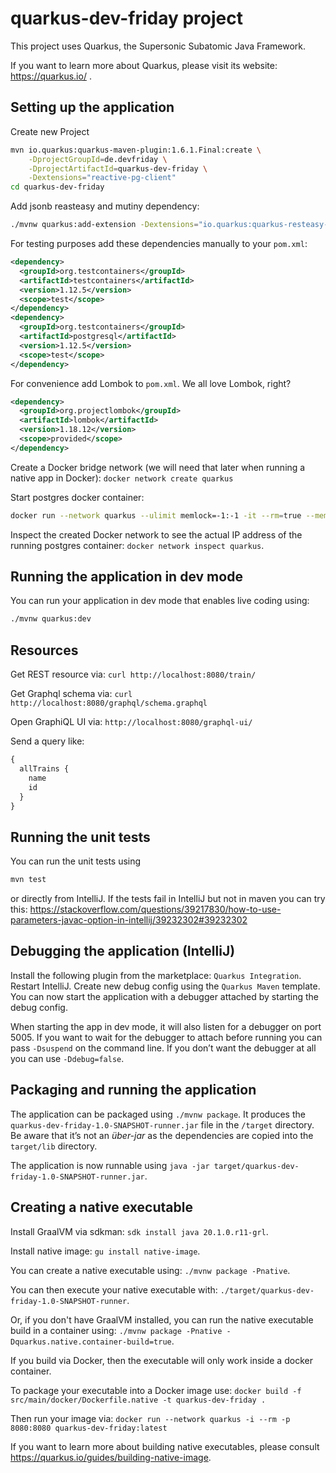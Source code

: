 # quarkus-dev-friday project

This project uses Quarkus, the Supersonic Subatomic Java Framework.

If you want to learn more about Quarkus, please visit its website: https://quarkus.io/ .

## Setting up the application

Create new Project

``` bash
mvn io.quarkus:quarkus-maven-plugin:1.6.1.Final:create \
    -DprojectGroupId=de.devfriday \
    -DprojectArtifactId=quarkus-dev-friday \
    -Dextensions="reactive-pg-client"
cd quarkus-dev-friday
```

Add jsonb reasteasy and mutiny dependency:

``` bash
./mvnw quarkus:add-extension -Dextensions="io.quarkus:quarkus-resteasy-jsonb,io.quarkus:quarkus-resteasy-mutiny,io.quarkus:quarkus-smallrye-graphql"
```

For testing purposes add these dependencies manually to your `pom.xml`:

``` xml
<dependency>
  <groupId>org.testcontainers</groupId>
  <artifactId>testcontainers</artifactId>
  <version>1.12.5</version>
  <scope>test</scope>
</dependency>
<dependency>
  <groupId>org.testcontainers</groupId>
  <artifactId>postgresql</artifactId>
  <version>1.12.5</version>
  <scope>test</scope>
</dependency>
```

For convenience add Lombok to `pom.xml`. We all love Lombok, right?

``` xml
<dependency>
  <groupId>org.projectlombok</groupId>
  <artifactId>lombok</artifactId>
  <version>1.18.12</version>
  <scope>provided</scope>
</dependency>
```

Create a Docker bridge network (we will need that later when running a native app in Docker): `docker network create quarkus`

Start postgres docker container:

``` bash
docker run --network quarkus --ulimit memlock=-1:-1 -it --rm=true --memory-swappiness=0 --name quarkus_test -e POSTGRES_USER=quarkus_dev_friday -e POSTGRES_PASSWORD=quarkus_dev_friday -e POSTGRES_DB=quarkus_dev_friday -p 5432:5432 postgres:latest
```

Inspect the created Docker network to see the actual IP address of the running postgres container: `docker network inspect quarkus`.

## Running the application in dev mode

You can run your application in dev mode that enables live coding using:

``` bash
./mvnw quarkus:dev
```

## Resources

Get REST resource via: `curl http://localhost:8080/train/`

Get Graphql schema via: `curl http://localhost:8080/graphql/schema.graphql`

Open GraphiQL UI via: `http://localhost:8080/graphql-ui/`

Send a query like:

``` graphql
{
  allTrains {
    name
    id
  }
}
```

## Running the unit tests

You can run the unit tests using

``` bash
mvn test
```

or directly from IntelliJ. If the tests fail in IntelliJ but not in maven you can try this: https://stackoverflow.com/questions/39217830/how-to-use-parameters-javac-option-in-intellij/39232302#39232302

## Debugging the application (IntelliJ)

Install the following plugin from the marketplace: `Quarkus Integration`. Restart IntelliJ.
Create new debug config using the `Quarkus Maven` template.
You can now start the application with a debugger attached by starting the debug config.

When starting the app in dev mode, it will also listen for a debugger on port 5005.
If you want to wait for the debugger to attach before running you can pass `-Dsuspend` on the command line.
If you don’t want the debugger at all you can use `-Ddebug=false`.

## Packaging and running the application

The application can be packaged using `./mvnw package`.
It produces the `quarkus-dev-friday-1.0-SNAPSHOT-runner.jar` file in the `/target` directory.
Be aware that it’s not an _über-jar_ as the dependencies are copied into the `target/lib` directory.

The application is now runnable using `java -jar target/quarkus-dev-friday-1.0-SNAPSHOT-runner.jar`.

## Creating a native executable

Install GraalVM via sdkman: `sdk install java 20.1.0.r11-grl`.

Install native image: `gu install native-image`.

You can create a native executable using: `./mvnw package -Pnative`.

You can then execute your native executable with: `./target/quarkus-dev-friday-1.0-SNAPSHOT-runner`.

Or, if you don't have GraalVM installed, you can run the native executable build in a container using: `./mvnw package -Pnative -Dquarkus.native.container-build=true`.

If you build via Docker, then the executable will only work inside a docker container.

To package your executable into a Docker image use: `docker build -f src/main/docker/Dockerfile.native -t quarkus-dev-friday .`

Then run your image via: `docker run --network quarkus -i --rm -p 8080:8080 quarkus-dev-friday:latest`

If you want to learn more about building native executables, please consult https://quarkus.io/guides/building-native-image.
